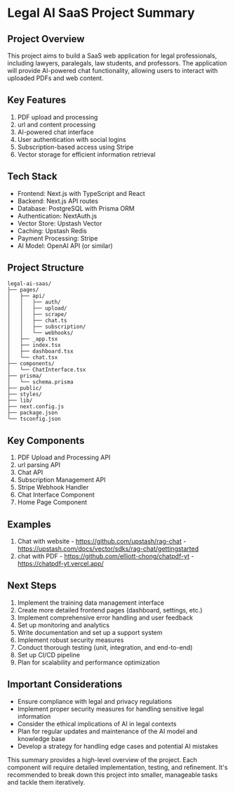 # Legal AI SaaS Project Summary

## Project Overview

This project aims to build a SaaS web application for legal professionals, including lawyers, paralegals, law students, and professors. The application will provide AI-powered chat functionality, allowing users to interact with uploaded PDFs and web content.

## Key Features

1. PDF upload and processing
2. url and content processing
3. AI-powered chat interface
4. User authentication with social logins
5. Subscription-based access using Stripe
6. Vector storage for efficient information retrieval

## Tech Stack

- Frontend: Next.js with TypeScript and React
- Backend: Next.js API routes
- Database: PostgreSQL with Prisma ORM
- Authentication: NextAuth.js
- Vector Store: Upstash Vector
- Caching: Upstash Redis
- Payment Processing: Stripe
- AI Model: OpenAI API (or similar)

## Project Structure

```
legal-ai-saas/
├── pages/
│   ├── api/
│   │   ├── auth/
│   │   ├── upload/
│   │   ├── scrape/
│   │   ├── chat.ts
│   │   ├── subscription/
│   │   └── webhooks/
│   ├── _app.tsx
│   ├── index.tsx
│   ├── dashboard.tsx
│   └── chat.tsx
├── components/
│   └── ChatInterface.tsx
├── prisma/
│   └── schema.prisma
├── public/
├── styles/
├── lib/
├── next.config.js
├── package.json
└── tsconfig.json
```

## Key Components

1. PDF Upload and Processing API
2. url parsing API
3. Chat API
4. Subscription Management API
5. Stripe Webhook Handler
6. Chat Interface Component
7. Home Page Component

## Examples

1. Chat with website - https://github.com/upstash/rag-chat - https://upstash.com/docs/vector/sdks/rag-chat/gettingstarted
2. chat with PDF - https://github.com/elliott-chong/chatpdf-yt - https://chatpdf-yt.vercel.app/

## Next Steps

1. Implement the training data management interface
2. Create more detailed frontend pages (dashboard, settings, etc.)
3. Implement comprehensive error handling and user feedback
4. Set up monitoring and analytics
5. Write documentation and set up a support system
6. Implement robust security measures
7. Conduct thorough testing (unit, integration, and end-to-end)
8. Set up CI/CD pipeline
9. Plan for scalability and performance optimization

## Important Considerations

- Ensure compliance with legal and privacy regulations
- Implement proper security measures for handling sensitive legal information
- Consider the ethical implications of AI in legal contexts
- Plan for regular updates and maintenance of the AI model and knowledge base
- Develop a strategy for handling edge cases and potential AI mistakes

This summary provides a high-level overview of the project. Each component will require detailed implementation, testing, and refinement. It's recommended to break down this project into smaller, manageable tasks and tackle them iteratively.
